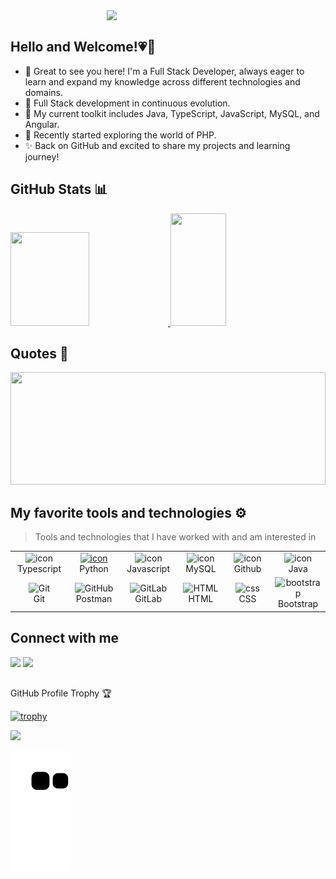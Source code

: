 <img align="right" width="350" src="https://th.bing.com/th/id/R.2c5d553d791a747232678191a9589146?rik=2jzseSBGvvtn5w&riu=http%3a%2f%2f68.media.tumblr.com%2f258bb453d827c1f95920cdaa0d422aab%2ftumblr_nzc5bwubIG1teg3r1o1_500.gif&ehk=tChcVREXT3P87pLFT0sGSxP86JCTRm0g9Zup8dCSZDs%3d&risl=&pid=ImgRaw&r=0" />
<br/>
<!-- <a href="https://git.io/typing-svg"><img src="https://readme-typing-svg.herokuapp.com?font=Sono&weight=100&size=23&duration=4996&pause=1000&color=F72EBDFF&width=435&lines=Gabrielly+Tiberio;Java+Full+Stack+Dev" alt="Typing SVG" /></a> -->

## Hello and Welcome!💗🌟
<ul>
  <li> 👋 Great to see you here! I'm a Full Stack Developer, always eager to learn and expand my knowledge across different technologies and domains. </li>
  <li> 👾 Full Stack development in continuous evolution. </li>
  <li> 🚀 My current toolkit includes Java, TypeScript, JavaScript, MySQL, and Angular. </li>
  <li> 🌱 Recently started exploring the world of PHP.</li> 
  <li> ✨ Back on GitHub and excited to share my projects and learning journey!</li>
</li>
</ul>

## GitHub Stats 📊

<a href="https://github.com/GabsBugs">
  <img height="150em" width="50%" src="https://github-readme-stats.vercel.app/api?username=GabsBugs&show_icons=true&theme=radical&include_all_commits=true&count_private=true"/>
</a>
<a href="https://github.com/GabsBugs">
  <img height="180em" width="42%" src="https://github-readme-stats.vercel.app/api/top-langs/?username=GabsBugs&layout=compact&langs_count=7&theme=radical"/>
</a>
<br/>

## Quotes 💬

<a href="https://github.com/piyushsuthar/github-readme-quotes">
  <img height="180em" width="100%" src="https://quotes-github-readme.vercel.app/api?type=horizontal&theme=radical"/>
</a>

 
  ## My favorite tools and technologies ⚙️ 

> Tools and technologies that I have worked with and am interested in

<table>
  <tr>
    <td align="center" width="96">
        <img src="https://techstack-generator.vercel.app/ts-icon.svg" alt="icon" width="65" height="65" />
      <br>Typescript
    </td>
    <td align="center" width="96">
      <a href="#macropower-tech">
        <img src="https://techstack-generator.vercel.app/python-icon.svg" alt="icon" width="65" height="65" />
      </a>
      <br>Python
    </td>
    <td align="center" width="96">
        <img src="https://techstack-generator.vercel.app/js-icon.svg" alt="icon" width="65" height="65" />
      <br>Javascript
    </td>
    <td align="center" width="96">
        <img src="https://techstack-generator.vercel.app/mysql-icon.svg" alt="icon" width="65" height="65" />
      <br>MySQL
    </td>
    <td align="center" width="96">
        <img src="https://techstack-generator.vercel.app/github-icon.svg" alt="icon" width="65" height="65" />
      <br>Github
    </td>
    <td align="center" width="96">
        <img src="https://techstack-generator.vercel.app/java-icon.svg" alt="icon" width="65" height="65" />
      <br>Java
    </td>
  </tr>
  <tr>
    <td align="center" width="96"> 
        <img src="https://user-images.githubusercontent.com/25181517/192108372-f71d70ac-7ae6-4c0d-8395-51d8870c2ef0.png" width="48" height="48" alt="Git" />
      <br>Git
    </td>
    <td align="center" width="96">
        <img src="https://user-images.githubusercontent.com/25181517/192109061-e138ca71-337c-4019-8d42-4792fdaa7128.png" width="48" height="48" alt="GitHub" />
      <br>Postman
    </td>
    <td align="center"  width="96">
        <img src="https://user-images.githubusercontent.com/25181517/192108376-c675d39b-90f6-4073-bde6-5a9291644657.png" width="48" height="48" alt="GitLab" />
      <br>GitLab
    </td>
    <td align="center"  width="96">
        <img src="https://skillicons.dev/icons?i=html" width="48" height="48" alt="HTML" />
      <br>HTML
    </td>
    <td align="center" width="96">
        <img src="https://skillicons.dev/icons?i=css" width="48" height="48" alt="css" />
      <br>CSS
    </td>
    <td align="center"  width="96">
        <img src="https://skillicons.dev/icons?i=bootstrap" width="48" height="48" alt="bootstrap" />
      <br>Bootstrap
    </td>

 </tr>
</table>
  
 ##
## Connect with me
<div>
<!--  <a href="" target="_blank"><img src="https://img.shields.io/badge/-Instagram-%23E4405F?style=for-the-badge&logo=instagram&logoColor=white" target="_blank"></a> -->
<!--  <a href="discordapp.com/users/1017596137164767242" target="_blank"><img src="https://img.shields.io/badge/Discord-7289DA?style=for-the-badge&logo=discord&logoColor=white" target="_blank"></a>  -->
  <a href = "mailto:gabriellye627@gmail.com"><img src="https://img.shields.io/badge/-Gmail-%23333?style=for-the-badge&logo=gmail&logoColor=white" target="_blank"></a>
  <a href="https://www.linkedin.com/in/gabrielly-tib%C3%A9rio-devfullstack/" target="_blank"> <img src="https://img.shields.io/badge/-LinkedIn-%230077B5?style=for-the-badge&logo=linkedin&logoColor=white" target="_blank"></a> 
<!--   <a href="https://volt.fm/user/w4zu269x7elzawjq" target="_blank"><img src="https://img.shields.io/badge/Spotify-1ED760?&style=for-the-badge&logo=spotify&logoColor=white" target="_blank"></a> -->
  
##
  
<p> GitHub Profile Trophy 🏆</p>
  
[![trophy](https://github-profile-trophy.vercel.app/?username=GabsBugs&row=1&margin-w=40)](https://github.com/ryo-ma/github-profile-trophy)
  
 <img src="https://readme-typing-svg.herokuapp.com/?center=true&vCenter=true&color=F72EBDFF&width=800&lines=This+page+is+best+viewed+in+dark+mode.;Hope+you+enjoy!;Now+we+both+probably+need+to+get+back+to+coding" />
  
![Snake animation](https://github.com/GabsBugs/GabsBugs/blob/output/github-contribution-grid-snake.svg)
 
</div>

<!-- ### More about me 

<details>	
  <summary><b>⚡ Who is me? </b></summary>

  <br />
  <p>My name is Gabrielly, but people usually call me Gabs or Gabi, I'm 19 years old and I'm from Brazil. <img height="15px" width="20" src="https://emojigraph.org/media/facebook/flag-brazil_1f1e7-1f1f7.png"/> </p>
  <p> I'm part of the black movement and the lgbt movement. <img height="25px" width="20" src="https://th.bing.com/th/id/R.85c0fb9779711eb577130409deeb487e?rik=dsdvsOFT6KEPVQ&pid=ImgRaw&r=0"/> <img height="27px" width="20" src="https://freesvg.org/img/Anonymous_gay_pride_flag.png"/>  <img height="23px" weight="20px" width="30" src="https://openclipart.org/image/2400px/svg_to_png/275719/bitterfly.png"/> </p>
  
 <details>	
  <summary><b>☄️ Philosophy </b></summary>

  <details>	
    <summary> 
      <b> agnostic  </b> 
     </summary>
      
      <p> Agnosticism is the philosophy of the humility of wisdom, there is no certainty, we have the humility to affirm our existential ignorance.</p>
</details>
</details>

 </details>	 -->
<!--   <summary><b>☄️ Philosophy </b></summary>

  <details>	
  <summary> aaaa</summary>

  
</details>
  
</details>

<details>
  <summary><b>🧑‍🚀 Open Source Projects</b></summary>

  <br />
  <table>
    <thead align="center">
      <tr border: none;>
        <td><b>💻 Projects</b></td>
        <td><b>🌟 Stars</b></td>
        <td><b>🍴 Forks</b></td>
        <td><b>🐛 Issues</b></td>
        <td><b>🔔 Pull Requests</b></td>
        <td><b>👨‍💻 Language</b></td>
      </tr>
    </thead>
    <tbody>
      <tr>
	      <td><a href="https://github.com/iampavangandhi/Gitwar"><b>🚀 Gitwar</b></a></td>
        <td><img alt="Stars" src="https://img.shields.io/github/stars/iampavangandhi/Gitwar?style=flat-square&labelColor=343b41"/></td>
        <td><img alt="Forks" src="https://img.shields.io/github/forks/iampavangandhi/Gitwar?style=flat-square&labelColor=343b41"/></td>
        <td><img alt="Issues" src="https://img.shields.io/github/issues/iampavangandhi/Gitwar?style=flat-square"/></td>
        <td><img alt="Pull Requests" src="https://img.shields.io/github/issues-pr/iampavangandhi/Gitwar?style=flat-square"/></td>
        <td><img alt="Language" src="https://img.shields.io/github/languages/top/iampavangandhi/Gitwar?style=flat-square"/></td>
      </tr>
      <tr>
	      <td><a href="https://github.com/iampavangandhi/TradeByte"><b>💸 TradeByte</b></a></td>
        <td><img alt="Stars" src="https://img.shields.io/github/stars/iampavangandhi/TradeByte?style=flat-square&labelColor=343b41"/></td>
        <td><img alt="Forks" src="https://img.shields.io/github/forks/iampavangandhi/TradeByte?style=flat-square&labelColor=343b41"/></td>
        <td><img alt="Issues" src="https://img.shields.io/github/issues/iampavangandhi/TradeByte?style=flat-square"/></td>
        <td><img alt="Pull Requests" src="https://img.shields.io/github/issues-pr/iampavangandhi/TradeByte?style=flat-square"/></td>
        <td><img alt="Language" src="https://img.shields.io/github/languages/top/iampavangandhi/TradeByte?label=javascript&style=flat-square"/></td>
      </tr>
      <tr>
	      <td><a href="https://github.com/iampavangandhi/TheNodeCourse"><b>👨🏻‍💻 TheNodeCourse</b></a></td>
        <td><img alt="Stars" src="https://img.shields.io/github/stars/iampavangandhi/TheNodeCourse?style=flat-square&labelColor=343b41"/></td>
        <td><img alt="Forks" src="https://img.shields.io/github/forks/iampavangandhi/TheNodeCourse?style=flat-square&labelColor=343b41"/></td>
        <td><img alt="Issues" src="https://img.shields.io/github/issues/iampavangandhi/TheNodeCourse?style=flat-square"/></td>
        <td><img alt="Pull Requests" src="https://img.shields.io/github/issues-pr/iampavangandhi/TheNodeCourse?style=flat-square"/></td>
        <td><img alt="Language" src="https://img.shields.io/github/languages/top/iampavangandhi/TheNodeCourse?style=flat-square"/></td> 
      </tr>
      <tr>
	      <td><a href="https://github.com/iampavangandhi/iampavangandhi"><b>🤓 iampavangandhi</b></a></td>
        <td><img alt="Stars" src="https://img.shields.io/github/stars/iampavangandhi/iampavangandhi?style=flat-square&labelColor=343b41"/></td>
        <td><img alt="Forks" src="https://img.shields.io/github/forks/iampavangandhi/iampavangandhi?style=flat-square&labelColor=343b41"/></td>
        <td><img alt="Issues" src="https://img.shields.io/github/issues/iampavangandhi/iampavangandhi?style=flat-square"/></td>
        <td><img alt="Pull Requests" src="https://img.shields.io/github/issues-pr/iampavangandhi/iampavangandhi?style=flat-square"/></td>
        <td><img alt="Language" src="https://img.shields.io/badge/markdown-100%25-blue?style=flat-square"/></td> 
      </tr>
    </tbody>
  </table>
  <br />
</details>
 
<details>	
  <br />
  <summary><b>⚙️ Things I use to get stuff done</b></summary>
  	<ul>
  	    <li><b>OS:</b> Ubuntu 20.04</li>
	    <li><b>Laptop: </b> HP Elitebook (i5)</li>
  	    <li><b>Browser: </b> Firefox Web Browser</li>
	    <li><b>Terminal: </b> ZSH: Oh My Zsh (PowerLevel10k)</li>
	    <li><b>Code Editor:</b> VSCode - The best editor out there.</li>
	    <li><b>To Stay Updated:</b> Dev.to, Medium, Linkedin and Twitter.</li>
	    <br />
	⚛️ Checkout My VSCode Configrations <a href="https://gist.github.com/iampavangandhi/039b1dc5a7cdcb007ab3691814d53130">Here</a>.
	</ul>	
</details>

#

<div align="center">  -->


